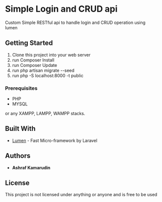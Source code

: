 # Simple Login and CRUD api

Custom Simple RESTful api to handle login and CRUD operation using lumen

## Getting Started

1) Clone this project into your web server
2) run Composer Install
3) run Composer Update
4) run php artisan migrate --seed
5) run php -S localhost:8000 -t public

### Prerequisites

* PHP
* MYSQL

or any XAMPP, LAMPP, WAMPP stacks.


## Built With

* [Lumen](https://lumen.laravel.com/) - Fast Micro-framework by Laravel

## Authors

* **Ashraf Kamarudin**

## License

This project is not licensed under anything or anyone and is free to be used


